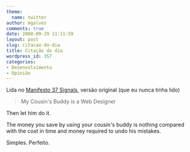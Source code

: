 ```yaml
---
theme:
  name: twitter
author: mgalves
comments: true
date: 2008-09-29 11:11:59
layout: post
slug: citacao-do-dia
title: Citação do dia
wordpress_id: 357
categories:
- Desenvolvimento
- Opinião
---
```


Lida no [Manifesto 37 Signals](http://37signals.com/24.html), versão original (que eu nunca tinha lido)


> My Cousin's Buddy is a Web Designer

Then let him do it.

The money you save by using your cousin's buddy is nothing compared with the cost in time and money required to undo his mistakes.



Simples. Perfeito.

